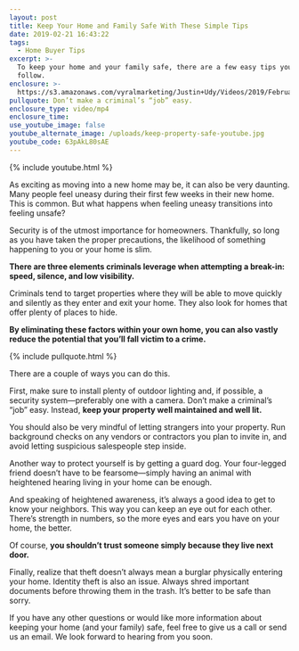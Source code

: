 ```yaml
---
layout: post
title: Keep Your Home and Family Safe With These Simple Tips
date: 2019-02-21 16:43:22
tags:
  - Home Buyer Tips
excerpt: >-
  To keep your home and your family safe, there are a few easy tips you can
  follow.
enclosure: >-
  https://s3.amazonaws.com/vyralmarketing/Justin+Udy/Videos/2019/February/Salt+Lake+City+Real+Estate+Agent-+Keep+Your+Home+and+Family+Safe+With+These+Simple+Tips.mp4
pullquote: Don’t make a criminal’s “job” easy.
enclosure_type: video/mp4
enclosure_time:
use_youtube_image: false
youtube_alternate_image: /uploads/keep-property-safe-youtube.jpg
youtube_code: 63pAkL80sAE
---
```


{% include youtube.html %}

As exciting as moving into a new home may be, it can also be very daunting. Many people feel uneasy during their first few weeks in their new home. This is common. But what happens when feeling uneasy transitions into feeling unsafe?

Security is of the utmost importance for homeowners. Thankfully, so long as you have taken the proper precautions, the likelihood of something happening to you or your home is slim.

**There are three elements criminals leverage when attempting a break-in: speed, silence, and low visibility.**

Criminals tend to target properties where they will be able to move quickly and silently as they enter and exit your home. They also look for homes that offer plenty of places to hide.

**By eliminating these factors within your own home, you can also vastly reduce the potential that you’ll fall victim to a crime.**

{% include pullquote.html %}

There are a couple of ways you can do this.

First, make sure to install plenty of outdoor lighting and, if possible, a security system—preferably one with a camera. Don’t make a criminal’s “job” easy. Instead, **keep your property well maintained and well lit.**

You should also be very mindful of letting strangers into your property. Run background checks on any vendors or contractors you plan to invite in, and avoid letting suspicious salespeople step inside.

Another way to protect yourself is by getting a guard dog. Your four-legged friend doesn’t have to be fearsome—simply having an animal with heightened hearing living in your home can be enough.

And speaking of heightened awareness, it’s always a good idea to get to know your neighbors. This way you can keep an eye out for each other. There’s strength in numbers, so the more eyes and ears you have on your home, the better.

Of course, **you shouldn’t trust someone simply because they live next door.** &nbsp;

Finally, realize that theft doesn’t always mean a burglar physically entering your home. Identity theft is also an issue. Always shred important documents before throwing them in the trash. It’s better to be safe than sorry.

If you have any other questions or would like more information about keeping your home (and your family) safe, feel free to give us a call or send us an email. We look forward to hearing from you soon.
